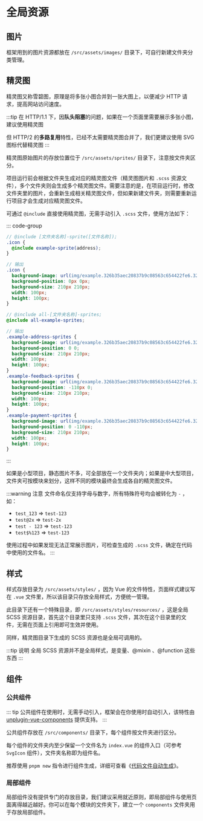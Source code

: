 # 全局资源

## 图片

框架用到的图片资源都放在 `/src/assets/images/` 目录下，可自行新建文件夹分类管理。

## 精灵图

精灵图又称雪碧图，原理是将多张小图合并到一张大图上，以便减少 HTTP 请求，提高网站访问速度。

:::tip
在 HTTP/1.1 下，因**队头阻塞**的问题，如果在一个页面里需要展示多张小图，建议使用精灵图

但 HTTP/2 的**多路复用**特性，已经不太需要精灵图合并了，我们更建议使用 SVG 图标代替精灵图
:::

精灵图原始图片的存放位置位于 `/src/assets/sprites/` 目录下，注意按文件夹区分。

项目运行前会根据文件夹生成对应的精灵图文件（精灵图图片和 `.scss` 资源文件），多个文件夹则会生成多个精灵图文件。需要注意的是，在项目运行时，修改文件夹里的图片，会重新生成相关精灵图文件，但如果新建文件夹，则需要重新运行项目才会生成对应精灵图文件。

可通过 `@include` 直接使用精灵图，无需手动引入 `.scss` 文件，使用方法如下：

::: code-group

```scss [单独使用]
// @include [文件夹名称]-sprite([文件名称]);
.icon {
  @include example-sprite(address);
}

// 输出
.icon {
  background-image: url(img/example.326b35aec20837b9c08563c654422fe6.326b35ae.png);
  background-position: 0px 0px;
  background-size: 210px 210px;
  width: 100px;
  height: 100px;
}
```

```scss [全部导入]
// @include all-[文件夹名称]-sprites;
@include all-example-sprites;

// 输出
.example-address-sprites {
  background-image: url(img/example.326b35aec20837b9c08563c654422fe6.326b35ae.png);
  background-position: 0 0;
  background-size: 210px 210px;
  width: 100px;
  height: 100px;
}
.example-feedback-sprites {
  background-image: url(img/example.326b35aec20837b9c08563c654422fe6.326b35ae.png);
  background-position: -110px 0;
  background-size: 210px 210px;
  width: 100px;
  height: 100px;
}
.example-payment-sprites {
  background-image: url(img/example.326b35aec20837b9c08563c654422fe6.326b35ae.png);
  background-position: 0 -110px;
  background-size: 210px 210px;
  width: 100px;
  height: 100px;
}
```

:::

如果是小型项目，静态图片不多，可全部放在一个文件夹内；如果是中大型项目，文件夹可按模块来划分，这样不同的模块最终会生成各自的精灵图文件。

:::warning 注意
文件命名仅支持字母与数字，所有特殊符号均会被转化为 `-` ，如：

- `test_123` => `test-123`
- `test@2x` => `test-2x`
- `test - 123` => `test-123`
- `test$%123` => `test-123`

使用过程中如果发现无法正常展示图片，可检查生成的 `.scss` 文件，确定在代码中使用的文件名。
:::

## 样式

样式存放目录为 `/src/assets/styles/` ，因为 Vue 的文件特性，页面样式建议写在 `.vue` 文件里，所以该目录只存放全局样式，方便统一管理。

此目录下还有一个特殊目录，即 `/src/assets/styles/resources/` ，这是全局 SCSS 资源目录，首先这个目录里只支持 `.scss` 文件，其次在这个目录里的文件，无需在页面上引用即可生效并使用。

同样，精灵图目录下生成的 SCSS 资源也是全局可调用的。

:::tip 说明
全局 SCSS 资源并不是全局样式，是变量、@mixin 、@function 这些东西
:::

## 组件

### 公共组件

::: tip
公共组件在使用时，无需手动引入，框架会在你使用时自动引入，该特性由 [unplugin-vue-components](https://github.com/antfu/unplugin-vue-components) 提供支持。
:::

公共组件存放在 `/src/components/` 目录下，每个组件按文件夹进行区分。

每个组件的文件夹内至少保留一个文件名为 `index.vue` 的组件入口（可参考 `SvgIcon` 组件），文件夹名称即为组件名。

推荐使用 `pnpm new` 指令进行组件生成，详细可查看《[代码文件自动生成](plop)》。

### 局部组件

局部组件没有提供专门的存放目录，我们建议采用就近原则，即局部组件与使用页面离得越近越好。你可以在每个模块的文件夹下，建立一个 `components` 文件夹用于存放局部组件。